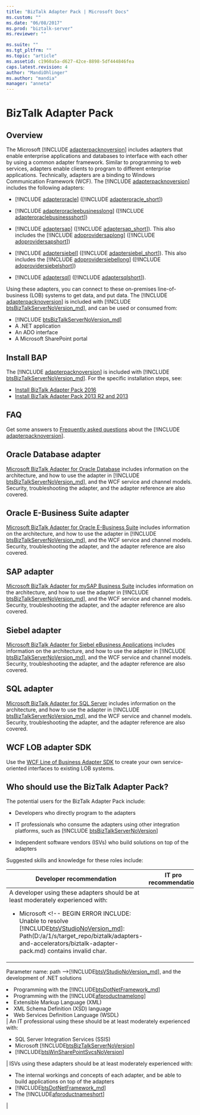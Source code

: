 ```yaml
---
title: "BizTalk Adapter Pack | Microsoft Docs"
ms.custom: ""
ms.date: "06/08/2017"
ms.prod: "biztalk-server"
ms.reviewer: ""

ms.suite: ""
ms.tgt_pltfrm: ""
ms.topic: "article"
ms.assetid: c1960a5a-d627-42ce-8898-5df444846fea
caps.latest.revision: 4
author: "MandiOhlinger"
ms.author: "mandia"
manager: "anneta"
---
```

# BizTalk Adapter Pack
## Overview
 The Microsoft [!INCLUDE [adapterpacknoversion](../includes/adapterpacknoversion-md.md)] includes adapters that enable enterprise applications and databases to interface with each other by using a common adapter framework. Similar to programming to web services, adapters enable clients to program to different enterprise applications. Technically, adapters are a binding to Windows Communication Framework (WCF). The [!INCLUDE [adapterpacknoversion](../includes/adapterpacknoversion-md.md)] includes the following adapters:  

- [!INCLUDE [adapteroracle](../includes/adapteroracle-md.md)] ([!INCLUDE [adapteroracle_short](../includes/adapteroracle-short-md.md)])  

- [!INCLUDE [adapteroracleebusinesslong](../includes/adapteroracleebusinesslong-md.md)] ([!INCLUDE [adapteroraclebusinessshort](../includes/adapteroraclebusinessshort-md.md)])  

- [!INCLUDE [adaptersap](../includes/adaptersap-md.md)] ([!INCLUDE [adaptersap_short](../includes/adaptersap-short-md.md)]). This also includes the [!INCLUDE [adoprovidersaplong](../includes/adoprovidersaplong-md.md)] ([!INCLUDE [adoprovidersapshort](../includes/adoprovidersapshort-md.md)])  

- [!INCLUDE [adaptersiebel](../includes/adaptersiebel-md.md)] ([!INCLUDE [adaptersiebel_short](../includes/adaptersiebel-short-md.md)]). This also includes the [!INCLUDE [adoprovidersiebellong](../includes/adoprovidersiebellong-md.md)] ([!INCLUDE [adoprovidersiebelshort](../includes/adoprovidersiebelshort-md.md)])  

- [!INCLUDE [adaptersql](../includes/adaptersql-md.md)] ([!INCLUDE [adaptersqlshort](../includes/adaptersqlshort-md.md)]).  

Using these adapters, you can connect to these on-premises line-of-business (LOB) systems to get data, and put data. The [!INCLUDE [adapterpacknoversion](../includes/adapterpacknoversion-md.md)] is included with [!INCLUDE [btsBizTalkServerNoVersion_md](../includes/btsbiztalkservernoversion-md.md)], and can be used or consumed from: 

* [!INCLUDE [btsBizTalkServerNoVersion_md](../includes/btsbiztalkservernoversion-md.md)]
* A .NET application
* An ADO interface
* A Microsoft SharePoint portal

## Install BAP
The [!INCLUDE [adapterpacknoversion](../includes/adapterpacknoversion-md.md)] is included with [!INCLUDE [btsBizTalkServerNoVersion_md](../includes/btsbiztalkservernoversion-md.md)]. For the specific installation steps, see:

* [Install BizTalk Adapter Pack 2016](../adapters-and-accelerators/install-the-biztalk-adapter-pack-2016.md)
* [Install BizTalk Adapter Pack 2013 R2 and 2013](../adapters-and-accelerators/install-biztalk-adapter-pack-2013-r2-and-2013.md)

## FAQ 
Get some answers to [Frequently asked questions](../adapters-and-accelerators/frequently-asked-questions-for-the-biztalk-adapter-pack.md) about the [!INCLUDE [adapterpacknoversion](../includes/adapterpacknoversion-md.md)].

## Oracle Database adapter
[Microsoft BizTalk Adapter for Oracle Database](../adapters-and-accelerators/adapter-oracle-database/microsoft-biztalk-adapter-for-oracle-database-documentation.md) includes information on the architecture, and how to use the adapter in [!INCLUDE [btsBizTalkServerNoVersion_md](../includes/btsbiztalkservernoversion-md.md)], and the WCF service and channel models. Security, troubleshooting the adapter, and the adapter reference are also covered. 

## Oracle E-Business Suite adapter
[Microsoft BizTalk Adapter for Oracle E-Business Suite](../adapters-and-accelerators/adapter-oracle-ebs/microsoft-biztalk-adapter-for-oracle-e-business-suite-documentation.md) includes information on the architecture, and how to use the adapter in [!INCLUDE [btsBizTalkServerNoVersion_md](../includes/btsbiztalkservernoversion-md.md)], and the WCF service and channel models. Security, troubleshooting the adapter, and the adapter reference are also covered. 

## SAP adapter
[Microsoft BizTalk Adapter for mySAP Business Suite](../adapters-and-accelerators/adapter-sap/microsoft-biztalk-adapter-for-mysap-business-suite-documentation.md) includes information on the architecture, and how to use the adapter in [!INCLUDE [btsBizTalkServerNoVersion_md](../includes/btsbiztalkservernoversion-md.md)], and the WCF service and channel models. Security, troubleshooting the adapter, and the adapter reference are also covered. 

## Siebel adapter
[Microsoft BizTalk Adapter for Siebel eBusiness Applications](../adapters-and-accelerators/adapter-siebel/microsoft-biztalk-adapter-for-siebel-ebusiness-applications-documentation.md) includes information on the architecture, and how to use the adapter in [!INCLUDE [btsBizTalkServerNoVersion_md](../includes/btsbiztalkservernoversion-md.md)], and the WCF service and channel models. Security, troubleshooting the adapter, and the adapter reference are also covered. 

## SQL adapter 
[Microsoft BizTalk Adapter for SQL Server](../adapters-and-accelerators/adapter-sql/microsoft-biztalk-adapter-for-sql-server-documentation.md) includes information on the architecture, and how to use the adapter in [!INCLUDE [btsBizTalkServerNoVersion_md](../includes/btsbiztalkservernoversion-md.md)], and the WCF service and channel models. Security, troubleshooting the adapter, and the adapter reference are also covered. 

## WCF LOB adapter SDK
Use the [WCF Line of Business Adapter SDK](../adapters-and-accelerators/wcf-lob-adapter-sdk/microsoft-wcf-line-of-business-adapter-sdk-documentation.md) to create your own service-oriented interfaces to existing LOB systems. 

## Who should use the BizTalk Adapter Pack?

The potential users for the BizTalk Adapter Pack include:  

- Developers who directly program to the adapters

- IT professionals who consume the adapters using other integration platforms, such as [!INCLUDE [btsBizTalkServerNoVersion](../includes/btsbiztalkservernoversion-md.md)]

- Independent software vendors (ISVs) who build solutions on top of the adapters  

Suggested skills and knowledge for these roles include: 


|                                                                                                                                                                                                                                                                                                                                                                                                                                                                                                                                                                                                                                                                                                         Developer recommendation                                                                                                                                                                                                                                                                                                                                                                                                                                                                                                                                                                                                                                                                                                         |                                                                                                                                                                                                                                                                                                                                                                                                                                                                    IT pro recommendation                                                                                                                                                                                                                                                                                                                                                                                                                                                                    |                                                                                                                                                                                                                                                                                                                                                                                                                                                                  ISV recommendation                                                                                                                                                                                                                                                                                                                                                                                                                                                                  |
|------------------------------------------------------------------------------------------------------------------------------------------------------------------------------------------------------------------------------------------------------------------------------------------------------------------------------------------------------------------------------------------------------------------------------------------------------------------------------------------------------------------------------------------------------------------------------------------------------------------------------------------------------------------------------------------------------------------------------------------------------------------------------------------------------------------------------------------------------------------------------------------------------------------------------------------------------------------------------------------------------------------------------------------------------------------------------------------------------------------------------------------------------------------------------------------------------------------------------------------------------------------------------------------------------------------------------------------------------------------------------------------------------------------------------------------|-------------------------------------------------------------------------------------------------------------------------------------------------------------------------------------------------------------------------------------------------------------------------------------------------------------------------------------------------------------------------------------------------------------------------------------------------------------------------------------------------------------------------------------------------------------------------------------------------------------------------------------------------------------------------------------------------------------------------------------------------------------------------------------------------------------------------------------------------------------------------------------------------------------------------------------------------------------|------------------------------------------------------------------------------------------------------------------------------------------------------------------------------------------------------------------------------------------------------------------------------------------------------------------------------------------------------------------------------------------------------------------------------------------------------------------------------------------------------------------------------------------------------------------------------------------------------------------------------------------------------------------------------------------------------------------------------------------------------------------------------------------------------------------------------------------------------------------------------------------------------------------------------------------------------|
| A developer using these adapters should be at least moderately experienced with:<br/> <ul><li>Microsoft <!-- BEGIN ERROR INCLUDE: Unable to resolve [!INCLUDE[btsVStudioNoVersion_md](../includes/btsvstudionoversion-md.md)]: Path(D:/a/1/s/target_repo/biztalk/adapters-and-accelerators/biztalk-adapter-pack.md) contains invalid char.
Parameter name: path -->[!INCLUDE[btsVStudioNoVersion_md](../includes/btsvstudionoversion-md.md)]<!--END ERROR INCLUDE -->, and the development of .NET solutions</li><li>Programming with the <!-- BEGIN ERROR INCLUDE: Unable to resolve [!INCLUDE[btsDotNetFramework_md](../includes/btsdotnetframework-md.md)]: Path(D:/a/1/s/target_repo/biztalk/adapters-and-accelerators/biztalk-adapter-pack.md) contains invalid char.
Parameter name: path -->[!INCLUDE[btsDotNetFramework_md](../includes/btsdotnetframework-md.md)]<!--END ERROR INCLUDE --> </li><li>Programming with the <!-- BEGIN ERROR INCLUDE: Unable to resolve [!INCLUDE[afproductnamelong](../includes/afproductnamelong-md.md)]: Path(D:/a/1/s/target_repo/biztalk/adapters-and-accelerators/biztalk-adapter-pack.md) contains invalid char.
Parameter name: path -->[!INCLUDE[afproductnamelong](../includes/afproductnamelong-md.md)]<!--END ERROR INCLUDE --> </li><li>Extensible Markup Language (XML) </li><li>XML Schema Definition (XSD) language </li><li>Web Services Definition Language (WSDL) </li></ul> | An IT professional using these should be at least moderately experienced with: <br/><ul><li>SQL Server Integration Services (SSIS) </li><li>Microsoft <!-- BEGIN ERROR INCLUDE: Unable to resolve [!INCLUDE[btsBizTalkServerNoVersion](../includes/btsbiztalkservernoversion-md.md)]: Path(D:/a/1/s/target_repo/biztalk/adapters-and-accelerators/biztalk-adapter-pack.md) contains invalid char.
Parameter name: path -->[!INCLUDE[btsBizTalkServerNoVersion](../includes/btsbiztalkservernoversion-md.md)]<!--END ERROR INCLUDE --> </li><li><!-- BEGIN ERROR INCLUDE: Unable to resolve [!INCLUDE[btsWinSharePointSvcsNoVersion](../includes/btswinsharepointsvcsnoversion-md.md)]: Path(D:/a/1/s/target_repo/biztalk/adapters-and-accelerators/biztalk-adapter-pack.md) contains invalid char.
Parameter name: path -->[!INCLUDE[btsWinSharePointSvcsNoVersion](../includes/btswinsharepointsvcsnoversion-md.md)]<!--END ERROR INCLUDE --> </li></ul> | ISVs using these adapters should be at least moderately experienced with: <br/><ul><li>The internal workings and concepts of each adapter, and be able to build applications on top of the adapters </li><li><!-- BEGIN ERROR INCLUDE: Unable to resolve [!INCLUDE[btsDotNetFramework_md](../includes/btsdotnetframework-md.md)]: Path(D:/a/1/s/target_repo/biztalk/adapters-and-accelerators/biztalk-adapter-pack.md) contains invalid char.
Parameter name: path -->[!INCLUDE[btsDotNetFramework_md](../includes/btsdotnetframework-md.md)]<!--END ERROR INCLUDE --> </li><li>The <!-- BEGIN ERROR INCLUDE: Unable to resolve [!INCLUDE[afproductnameshort](../includes/afproductnameshort-md.md)]: Path(D:/a/1/s/target_repo/biztalk/adapters-and-accelerators/biztalk-adapter-pack.md) contains invalid char.
Parameter name: path -->[!INCLUDE[afproductnameshort](../includes/afproductnameshort-md.md)]<!--END ERROR INCLUDE --> </li></ul> |

